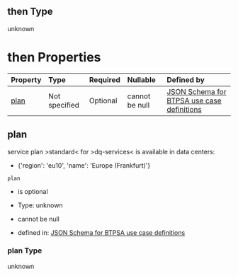 ## then Type

unknown

# then Properties

| Property      | Type          | Required | Nullable       | Defined by                                                                                                                                                                                                                                      |
| :------------ | :------------ | :------- | :------------- | :---------------------------------------------------------------------------------------------------------------------------------------------------------------------------------------------------------------------------------------------- |
| [plan](#plan) | Not specified | Optional | cannot be null | [JSON Schema for BTPSA use case definitions](btpsa-usecase-properties-services-items-allof-1-then-allof-33-then-allof-1-then-properties-plan.md "undefined#/properties/services/items/allOf/1/then/allOf/33/then/allOf/1/then/properties/plan") |

## plan

service plan >standard< for >dq-services< is available in data centers:

*   {'region': 'eu10', 'name': 'Europe (Frankfurt)'}

`plan`

*   is optional

*   Type: unknown

*   cannot be null

*   defined in: [JSON Schema for BTPSA use case definitions](btpsa-usecase-properties-services-items-allof-1-then-allof-33-then-allof-1-then-properties-plan.md "undefined#/properties/services/items/allOf/1/then/allOf/33/then/allOf/1/then/properties/plan")

### plan Type

unknown
